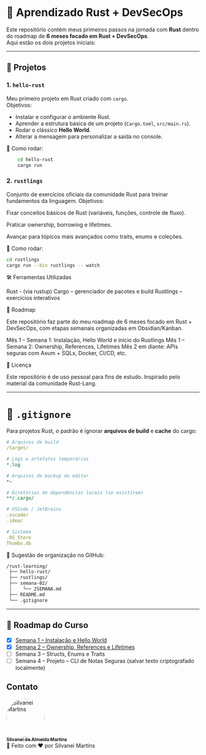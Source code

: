 # 🚀 Aprendizado Rust + DevSecOps

Este repositório contém meus primeiros passos na jornada com **Rust** dentro do roadmap de **6 meses focado em Rust + DevSecOps**.  
Aqui estão os dois projetos iniciais:

---

## 📂 Projetos

### 1. `hello-rust`

Meu primeiro projeto em Rust criado com `cargo`.  
Objetivos:

- Instalar e configurar o ambiente Rust.
- Aprender a estrutura básica de um projeto (`Cargo.toml`, `src/main.rs`).
- Rodar o clássico **Hello World**.
- Alterar a mensagem para personalizar a saída no console.

📌 Como rodar:

```bash
    cd hello-rust
    cargo run
```

### 2. `rustlings`

Conjunto de exercícios oficiais da comunidade Rust para treinar fundamentos da linguagem.
Objetivos:

Fixar conceitos básicos de Rust (variáveis, funções, controle de fluxo).

Praticar ownership, borrowing e lifetimes.

Avançar para tópicos mais avançados como traits, enums e coleções.

📌 Como rodar:

```bash
cd rustlings
cargo run --bin rustlings -- watch
```

🛠 Ferramentas Utilizadas

Rust - (via rustup)
Cargo – gerenciador de pacotes e build
Rustlings – exercícios interativos

📅 Roadmap

Este repositório faz parte do meu roadmap de 6 meses focado em Rust + DevSecOps,
com etapas semanais organizadas em Obsidian/Kanban.

Mês 1 – Semana 1: Instalação, Hello World e início do Rustlings
Mês 1 – Semana 2: Ownership, References, Lifetimes
Mês 2 em diante: APIs seguras com Axum + SQLx, Docker, CI/CD, etc.

📜 Licença

Este repositório é de uso pessoal para fins de estudo.
Inspirado pelo material da comunidade Rust-Lang.

---

# 📄 `.gitignore`

Para projetos Rust, o padrão é ignorar **arquivos de build** e **cache** do cargo:

```yaml
# Arquivos de build
/target/

# Logs e artefatos temporários
*.log

# Arquivos de backup do editor
*~

# Diretórios de dependências locais (se existirem)
**/.cargo/

# VSCode / JetBrains
.vscode/
.idea/

# Sistema
.DS_Store
Thumbs.db
```

📌 Sugestão de organização no GitHub:

```bash
/rust-learning/
 ├── hello-rust/
 ├── rustlings/
 ├── semana-02/
 │    └── 2SEMANA.md
 ├── README.md
 └── .gitignore
```

---

## 📅 Roadmap do Curso

- [x] [Semana 1 – Instalação e Hello World](1SEMANA.md)
- [x] [Semana 2 – Ownership, References e Lifetimes](2SEMANA.md)
- [ ] Semana 3 – Structs, Enums e Traits
- [ ] Semana 4 – Projeto – CLI de Notas Seguras (salvar texto criptografado localmente)

## Contato

<a href="https://github.com/SilvaneiMartins">
    <img
        style="border-radius:50%"
        src="https://github.com/SilvaneiMartins.png"
        width="100px;"
        alt="Silvanei Martins"
    />
    <br />
    <sub>
        <b>Silvanei de Almeida Martins</b>
    </sub>
</a>
     <a href="https://github.com/SilvaneiMartins" title="Silvanei martins" >
 </a>
<br />
🚀 Feito com ❤️ por Silvanei Martins
